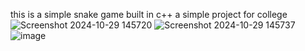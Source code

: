 this is a simple snake game built in c++ a simple project for college
![Screenshot 2024-10-29 145720](https://github.com/user-attachments/assets/8c841cb9-091a-4fa4-b0cd-45d01d054a64)
![Screenshot 2024-10-29 145737](https://github.com/user-attachments/assets/478337f2-8fb1-4cc0-b80b-3df8f8549a22)
![image](https://github.com/user-attachments/assets/eb2c6e1c-5d39-4608-85d5-8e86f1343fad)
